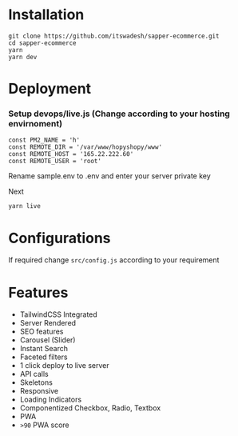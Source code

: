 # Installation

```
git clone https://github.com/itswadesh/sapper-ecommerce.git
cd sapper-ecommerce
yarn
yarn dev
```

# Deployment

### Setup devops/live.js (Change according to your hosting envirnoment)

```
const PM2_NAME = 'h'
const REMOTE_DIR = '/var/www/hopyshopy/www'
const REMOTE_HOST = '165.22.222.60'
const REMOTE_USER = 'root'
```

Rename sample.env to .env and enter your server private key

Next
```
yarn live
```

# Configurations
If required change `src/config.js` according to your requirement

# Features

- TailwindCSS Integrated
- Server Rendered
- SEO features
- Carousel (Slider)
- Instant Search
- Faceted filters
- 1 click deploy to live server
- API calls
- Skeletons
- Responsive
- Loading Indicators
- Componentized Checkbox, Radio, Textbox
- PWA
- `>90` PWA score

